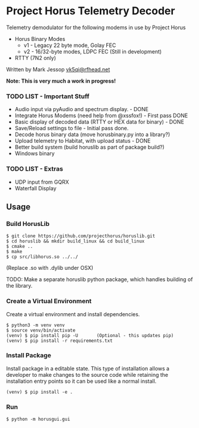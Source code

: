 # Project Horus Telemetry Decoder

Telemetry demodulator for the following modems in use by Project Horus
* Horus Binary Modes
  * v1 - Legacy 22 byte mode, Golay FEC
  * v2 - 16/32-byte modes, LDPC FEC (Still in development)
* RTTY (7N2 only)


Written by Mark Jessop <vk5qi@rfhead.net>

**Note: This is very much a work in progress!**


### TODO LIST - Important Stuff
* Audio input via pyAudio and spectrum display. - DONE
* Integrate Horus Modems (need help from @xssfox!) - First pass DONE
* Basic display of decoded data (RTTY or HEX data for binary) - DONE
* Save/Reload settings to file - Initial pass done.
* Decode horus binary data (move horusbinary.py into a library?)
* Upload telemetry to Habitat, with upload status - DONE
* Better build system (build horuslib as part of package build?)
* Windows binary

### TODO LIST - Extras
* UDP input from GQRX
* Waterfall Display 

## Usage

### Build HorusLib

```
$ git clone https://github.com/projecthorus/horuslib.git
$ cd horuslib && mkdir build_linux && cd build_linux
$ cmake ..
$ make
$ cp src/libhorus.so ../../
```

(Replace .so with .dylib under OSX)

TODO: Make a separate horuslib python package, which handles building of the library.

### Create a Virtual Environment

Create a virtual environment and install dependencies.

```console
$ python3 -m venv venv
$ source venv/bin/activate
(venv) $ pip install pip -U       (Optional - this updates pip)
(venv) $ pip install -r requirements.txt
```

### Install Package

Install package in a editable state. This type of installation allows a
developer to make changes to the source code while retaining the installation
entry points so it can be used like a normal install.

```console
(venv) $ pip install -e .
```

### Run
`$ python -m horusgui.gui`